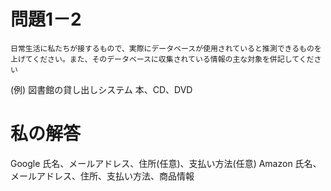 # 問題1－2
    日常生活に私たちが接するもので、実際にデータベースが使用されていると推測できるものを上げてください。また、そのデータベースに収集されている情報の主な対象を併記してください
(例) 図書館の貸し出しシステム 本、CD、DVD

# 私の解答

Google 氏名、メールアドレス、住所(任意)、支払い方法(任意)
Amazon 氏名、メールアドレス、住所、支払い方法、商品情報


<!-- 全問正解 -->